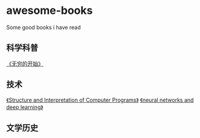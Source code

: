 # awesome-books
Some good books i have read

## 科学科普
[《无穷的开始》](https://book.douban.com/subject/26184242/)

## 技术
[《Structure and Interpretation of Computer Programs》](https://book.douban.com/subject/1451622/)
[《neural networks and deep learning》](http://neuralnetworksanddeeplearning.com/)

## 文学历史
